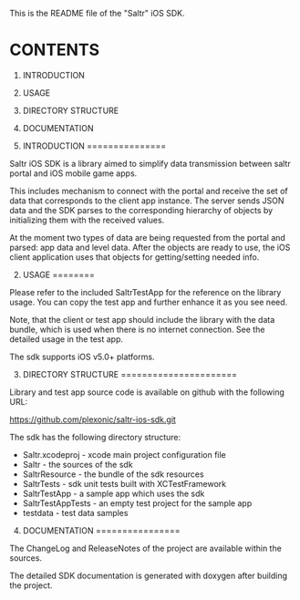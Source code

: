 This is the README file of the "Saltr" iOS SDK.

CONTENTS
========
1. INTRODUCTION
2. USAGE
3. DIRECTORY STRUCTURE
4. DOCUMENTATION

1. INTRODUCTION
===============

Saltr iOS SDK is a library aimed to simplify data transmission between saltr
portal and iOS mobile game apps. 

This includes mechanism to connect with the portal and receive the set of data
that corresponds to the client app instance. The server sends JSON data and the
SDK parses to the corresponding hierarchy of objects by initializing them with
the received values.

At the moment two types of data are being requested from the portal and parsed: app
data and level data.
After the objects are ready to use, the iOS client application uses that
objects for getting/setting needed info.

2. USAGE
========

Please refer to the included SaltrTestApp for the reference on the library usage.
You can copy the test app and further enhance it as you see need.

Note, that the client or test app should include the library with the data
bundle, which is used when there is no internet connection. See the detailed
usage in the test app.

The sdk supports iOS v5.0+ platforms.

3. DIRECTORY STRUCTURE
======================

Library and test app source code is available on github with the following URL:

https://github.com/plexonic/saltr-ios-sdk.git

The sdk has the following directory structure:

- Saltr.xcodeproj - xcode main project configuration file
- Saltr - the sources of the sdk
- SaltrResource - the bundle of the sdk resources
- SaltrTests - sdk unit tests built with XCTestFramework
- SaltrTestApp - a sample app which uses the sdk
- SaltrTestAppTests - an empty test project for the sample app
- testdata - test data samples

4. DOCUMENTATION
================

The ChangeLog and ReleaseNotes of the project are available within the sources.

The detailed SDK documentation is generated with doxygen after building the project.
